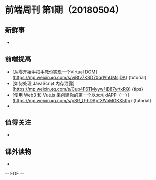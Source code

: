 # 前端周刊 第1期（20180504）

## 新鲜事
-

## 前端提高
- [从零开始手把手教你实现一个Virtual DOM] (https://mp.weixin.qq.com/s/viBtv7KSD70qrlAhUMsjDA) {tutorial}
- [如何处理 JavaScript 内存泄露] (https://mp.weixin.qq.com/s/Cup4F6TMyyw4jB87yrtkRQ) {tips}
- [使用 Web3 和 Vue.js 来创建你的第一个以太坊 dAPP（一）] (https://mp.weixin.qq.com/s/pSR_U-hDApfXWoMGKX5ftg) {tutorial}
- 

## 值得关注
-

## 课外读物
-

[//]: # (分类图标
    新闻 {news}
    视频 {video}
    教程 {tutorial}
    代码 {code}
    演示 {demo}
    观点 {opinion}
    技巧 {tips}
    工具 {tools}
    书籍 {book}
    文档 {doc}
    GayHub {github}
    规范 {w3c}
    规范 {mdn}
    Three.js {threejs}
  )

-- EOF --
